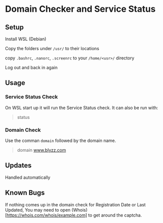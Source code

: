 # Domain Checker and Service Status 

## Setup

Install WSL (Debian)

Copy the folders under `/usr/` to their locations

copy `.bashrc`, `.nanorc`, `.screenrc` to your `/home/<usr>/` directory

Log out and back in again

## Usage

### Service Status Check

On WSL start up it will run the Service Status check. It can also be run with:

> status

### Domain Check

Use the comman `domain` followed by the domain name.

> domain www.blyzz.com

## Updates

Handled automatically

## Known Bugs

If nothing comes up in the domain check for Registration Date or Last Updated, You may need to open (Whois)[https://whois.com/whois/example.com] to get around the captcha.
